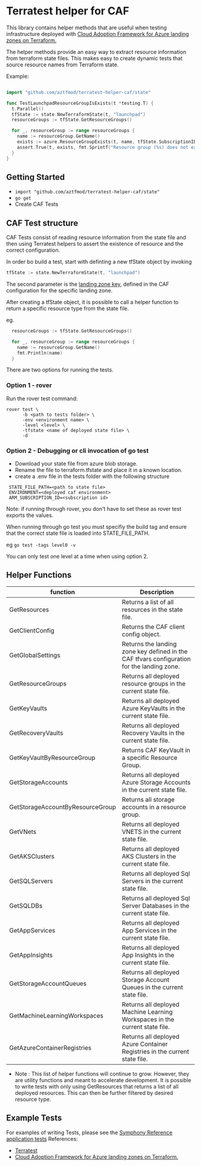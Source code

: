 # Terratest helper for CAF

This library contains helper methods that are useful when testing infrastructure deployed with [Cloud Adoption Framework for Azure landing zones on Terraform.](https://github.com/azure/caf-terraform-landingzones)

The  helper methods provide an easy way to extract resource information from terraform state files. This makes easy to create dynamic tests that source resource names from Terraform state.

Example:
```go

import "github.com/aztfmod/terratest-helper-caf/state"

func TestLaunchpadResourceGroupIsExists(t *testing.T) {
  t.Parallel()
  tfState := state.NewTerraformState(t, "launchpad")
  resourceGroups := tfState.GetResourceGroups()

  for _, resourceGroup := range resourceGroups {
    name := resourceGroup.GetName()
    exists := azure.ResourceGroupExists(t, name, tfState.SubscriptionID)
    assert.True(t, exists, fmt.Sprintf("Resource group (%s) does not exist", name))
  }
}

```

## Getting Started

* `import "github.com/aztfmod/terratest-helper-caf/state"`
* `go get`
* Create CAF Tests

## CAF Test structure

CAF Tests consist of reading resource information from the state file and then using Terratest helpers to assert the existence of resource and the correct configuration.

In order bo build a test, start with definting a new tfState object by invoking

```go
tfState := state.NewTerraformState(t, "launchpad")
```

The second parameter is the [landing zone key](https://github.com/Azure/caf-terraform-landingzones-starter/blob/starter/configuration/demo/level0/launchpad/configuration.tfvars#L4), defined in the CAF configuration for the specific landing zone.

After creating a tfState object, it is possible to call a helper function to return a specific resource type from the state file.

eg.

```go
  resourceGroups := tfState.GetResourceGroups()

  for _, resourceGroup := range resourceGroups {
    name := resourceGroup.GetName()
    fmt.Println(name)
  }
```

There are two options for running the tests.

### Option 1 - rover

Run the rover test command:

```shell
rover test \
      -b <path to tests folder> \
      -env <environment name> \
      -level <level> \
      -tfstate <name of deployed state file> \
      -d
```

### Option 2 - Debugging or cli invocation of go test

- Download your state file from azure blob storage.
- Rename the file to terraform.tfstate and place it in a known location.
- create a .env file in the tests folder with the following structure

```shell
 STATE_FILE_PATH=<path to state file>
 ENVIRONMENT=<deployed caf environment>
 ARM_SUBSCRIPTION_ID=<subscription id>
```

Note: if running through rover, you don't have to set these as rover test exports the values.

When running through go test you must specifiy the build tag and ensure that the correct state file is loaded into STATE_FILE_PATH.

eg
`go test -tags level0 -v
`

You can only test one level at a time when using option 2.

## Helper Functions

| function      | Description |
| ----------- | ----------- |
| GetResources      |  Returns a list of all resources in the state file.       |
| GetClientConfig   | Returns the CAF client config object.        |
| GetGlobalSettings   |Returns the landing zone key defined in the CAF tfvars configuration for the landing zone.        |
| GetResourceGroups   | Returns all deployed resource groups in the current state file.        |
| GetKeyVaults   |  Returns all deployed Azure KeyVaults in the current state file.        |
| GetRecoveryVaults   | Returns all deployed Recovery Vaults in the current state file.        |
| GetKeyVaultByResourceGroup   | Returns CAF KeyVault in a specific Resource Group.        |
| GetStorageAccounts   | Returns all deployed Azure Storage Accounts in the current state file.        |
| GetStorageAccountByResourceGroup   | Returns all storage accounts in a resource group.       |
| GetVNets      |  Returns all deployed VNETS in the current state file.       |
| GetAKSClusters      |  Returns all deployed AKS Clusters in the current state file.       |
| GetSQLServers      |   Returns all deployed Sql Servers in the current state file.       |
| GetSQLDBs      | Returns all deployed Sql Server Databases in the current state file.       |
| GetAppServices      |  Returns all deployed App Services in the current state file.       |
| GetAppInsights      |  Returns all deployed App Insights in the current state file.       |
| GetStorageAccountQueues      |  Returns all deployed Storage Account Queues in the current state file.      |
| GetMachineLearningWorkspaces      |  Returns all deployed Machine Learning Workspaces in the current state file.      |
| GetAzureContainerRegistries      | Returns all deployed Azure Container Registries in the current state file.      |

* Note : This list of helper functions will continue to grow. However, they are utility functions and meant to accelerate development. It is possible to write tests with only using GetResources that returns a list of all deployed resources. This can then be further filtered by desired resource type.

## Example Tests

For examples of writing Tests, please see the [Symphony Reference application tests](https://github.com/aztfmod/symphony/tree/master/tests
)
References:

* [Terratest](https://github.com/gruntwork-io/terratest)
* [Cloud Adoption Framework for Azure landing zones on Terraform.](https://github.com/azure/caf-terraform-landingzones)

